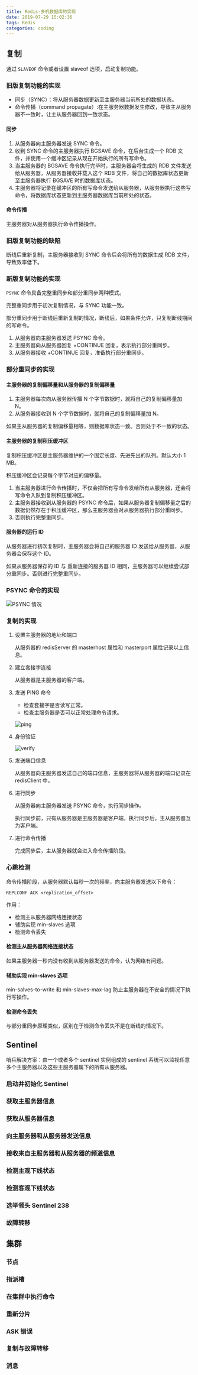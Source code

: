```yaml
---
title: Redis-多机数据库的实现
date: 2019-07-29 15:02:36
tags: Redis
categories: coding
---
```

## 复制

通过 `SLAVEOF` 命令或者设置 slaveof 选项，启动复制功能。

### 旧版复制功能的实现

* 同步（SYNC）：将从服务器数据更新至主服务器当前所处的数据状态。
* 命令传播（command propagate）:在主服务器数据发生修改，导致主从服务器不一致时，让主从服务器回到一致状态。

#### 同步

1. 从服务器向主服务器发送 SYNC 命令。
2. 收到 SYNC 命令的主服务器执行 BGSAVE 命令，在后台生成一个 RDB 文件，并使用一个缓冲区记录从现在开始执行的所有写命令。
3. 当主服务器的 BGSAVE 命令执行完毕时，主服务器会将生成的 RDB 文件发送给从服务器，从服务器接收并载入这个 RDB 文件，将自己的数据库状态更新至主服务器执行 BGSAVE 时的数据库状态。
4. 主服务器将记录在缓冲区的所有写命令发送给从服务器，从服务器执行这些写命令，将数据库状态更新到主服务器数据库当前所处的状态。

#### 命令传播

主服务器对从服务器执行命令传播操作。

### 旧版复制功能的缺陷

断线后重新复制，主服务器接收到 SYNC 命令后会将所有的数据生成 RDB 文件，导致效率低下。

### 新版复制功能的实现

`PSYNC` 命令具备完整重同步和部分重同步两种模式。

完整重同步用于初次复制情况，与 SYNC 功能一致。

部分重同步用于断线后重新复制的情况，断线后，如果条件允许，只复制断线期间的写命令。

1. 从服务器向主服务器发送 PSYNC 命令。
2. 主服务器向从服务器回复 +CONTINUE 回复，表示执行部分重同步。
3. 从服务器接收 +CONTINUE 回复，准备执行部分重同步。

### 部分重同步的实现

#### 主服务器的复制偏移量和从服务器的复制偏移量

1. 主服务器每次向从服务器传播 N 个字节数据时，就将自己的复制偏移量加 N。
2. 从服务器接收到 N 个字节数据时，就将自己的复制偏移量加 N。

如果主从服务器的复制偏移量相等，则数据库状态一致。否则处于不一致的状态。

#### 主服务器的复制积压缓冲区

复制积压缓冲区是主服务器维护的一个固定长度、先进先出的队列。默认大小 1 MB。

积压缓冲区会记录每个字节对应的偏移量。

1. 当主服务器进行命令传播时，不仅会把所有写命令发给所有从服务器，还会将写命令入队到复制积压缓冲区。
2. 主服务器接收到从服务器的 PSYNC 命令后，如果从服务器复制偏移量之后的数据仍然存在于积压缓冲区，那么主服务器会对从服务器执行部分重同步。
3. 否则执行完整重同步。

#### 服务器的运行 ID

从服务器进行初次复制时，主服务器会将自己的服务器 ID 发送给从服务器，从服务器会保存这个 ID。

如果从服务器保存的 ID 与 重新连接的服务器 ID 相同，主服务器可以继续尝试部分重同步。否则进行完整重同步。

### PSYNC 命令的实现

![PSYNC 情况](https://raw.githubusercontent.com/jianghs/myBlogPicBed/master/redis%E8%AE%BE%E8%AE%A1%E4%B8%8E%E5%AE%9E%E7%8E%B0%E6%88%AA%E5%9B%BE/PSYNC_PROCESS.png)

### 复制的实现

1. 设置主服务器的地址和端口

    从服务器的 redisServer 的 masterhost 属性和 masterport 属性记录以上信息。

2. 建立套接字连接

    从服务器是主服务器的客户端。

3. 发送 PING 命令

    * 检查套接字是否读写正常。
    * 检查主服务器是否可以正常处理命令请求。

    ![ping](https://raw.githubusercontent.com/jianghs/myBlogPicBed/master/redis%E8%AE%BE%E8%AE%A1%E4%B8%8E%E5%AE%9E%E7%8E%B0%E6%88%AA%E5%9B%BE/PING.png)

4. 身份验证

    ![verify](https://raw.githubusercontent.com/jianghs/myBlogPicBed/master/redis%E8%AE%BE%E8%AE%A1%E4%B8%8E%E5%AE%9E%E7%8E%B0%E6%88%AA%E5%9B%BE/verify.png)

5. 发送端口信息

    从服务器向主服务器发送自己的端口信息，主服务器将从服务器的端口记录在 redisClient 中。

6. 进行同步

    从服务器向主服务器发送 PSYNC 命令，执行同步操作。

    执行同步前，只有从服务器是主服务器是客户端，执行同步后，主从服务器互为客户端。

7. 进行命令传播

    完成同步后，主从服务器就会进入命令传播阶段。

### 心跳检测

命令传播阶段，从服务器默认每秒一次的频率，向主服务器发送以下命令：

```redis
REPLCONF ACK <replication_offset>
```

作用：

* 检测主从服务器网络连接状态
* 辅助实现 min-slaves 选项
* 检测命令丢失

#### 检测主从服务器网络连接状态

如果主服务器一秒内没有收到从服务器发送的命令，认为网络有问题。

#### 辅助实现 min-slaves 选项

min-salves-to-write 和 min-slaves-max-lag 防止主服务器在不安全的情况下执行写操作。

#### 检测命令丢失

与部分重同步原理类似，区别在于检测命令丢失不是在断线的情况下。

## Sentinel

哨兵解决方案：由一个或者多个 sentinel 实例组成的 sentinel 系统可以监视任意多个主服务器以及这些主服务器属下的所有从服务器。

### 启动并初始化 Sentinel

### 获取主服务器信息

### 获取从服务器信息

### 向主服务器和从服务器发送信息

### 接收来自主服务器和从服务器的频道信息

### 检测主观下线状态

### 检测客观下线状态

### 选举领头 Sentinel 238

### 故障转移

## 集群

### 节点

### 指派槽

### 在集群中执行命令

### 重新分片

### ASK 错误

### 复制与故障转移

### 消息

